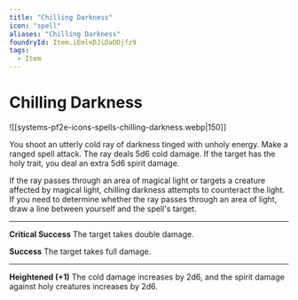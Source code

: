 ```yaml
---
title: "Chilling Darkness"
icon: "spell"
aliases: "Chilling Darkness"
foundryId: Item.iEmleDJiOaODjfz9
tags:
  - Item
---
```


# Chilling Darkness
![[systems-pf2e-icons-spells-chilling-darkness.webp|150]]

You shoot an utterly cold ray of darkness tinged with unholy energy. Make a ranged spell attack. The ray deals 5d6 cold damage. If the target has the holy trait, you deal an extra 5d6 spirit damage.

If the ray passes through an area of magical light or targets a creature affected by magical light, chilling darkness attempts to counteract the light. If you need to determine whether the ray passes through an area of light, draw a line between yourself and the spell's target.

* * *

**Critical Success** The target takes double damage.

**Success** The target takes full damage.

* * *

**Heightened (+1)** The cold damage increases by 2d6, and the spirit damage against holy creatures increases by 2d6.
